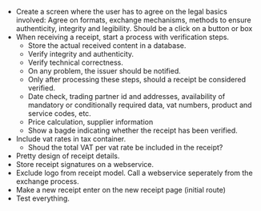 - Create a screen where the user has to agree on the legal basics involved:
  Agree on formats, exchange mechanisms, methods to ensure authenticity, 
  integrity and legibility. Should be a click on a button or box
- When receiving a receipt, start a process with verification steps.
  - Store the actual received content in a database.
  - Verify integrity and authenticity.
  - Verify technical correctness.
  - On any problem, the issuer should be notified.
  - Only after processing these steps, should a receipt be considered verified.
  - Date check, trading partner id and addresses, availability of mandatory or conditionally required data, vat numbers, product and service codes, etc.
  - Price calculation, supplier information
  - Show a bagde indicating whether the receipt has been verified.
- Include vat rates in tax container.
  - Shoud the total VAT per vat rate be included in the receipt?
- Pretty design of receipt details.
- Store receipt signatures on a webservice.
- Exclude logo from receipt model. Call a webservice seperately from the exchange process.
- Make a new receipt enter on the new receipt page (initial route)
- Test everything.